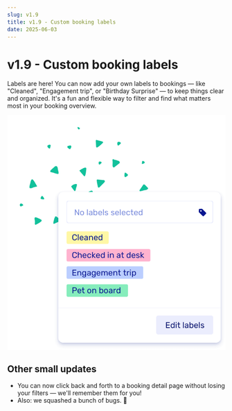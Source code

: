 ```yaml
---
slug: v1.9
title: v1.9 - Custom booking labels
date: 2025-06-03
---
```


# v1.9 - Custom booking labels

Labels are here! You can now add your own labels to bookings — like "Cleaned", "Engagement trip", or "Birthday Surprise" — to keep things clear and organized. It's a fun and flexible way to filter and find what matters most in your booking overview.

![Screenshot of the new labels feature](./images/v1.9.label_boatrental_software.png)

## Other small updates

- You can now click back and forth to a booking detail page without losing your filters — we'll remember them for you!
- Also: we squashed a bunch of bugs. 🐞